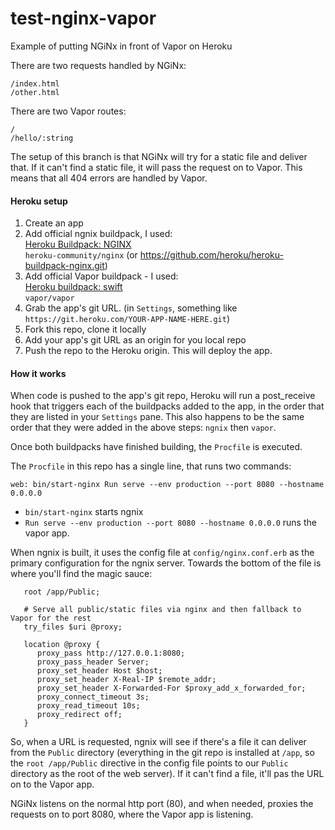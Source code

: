 # test-nginx-vapor
Example of putting NGiNx in front of Vapor on Heroku

There are two requests handled by NGiNx:

```
/index.html
/other.html
```

There are two Vapor routes:

```
/
/hello/:string
```

The setup of this branch is that NGiNx will try for a static file and deliver that.  If it can't find a static file, it will pass the request on to Vapor.  This means that all 404 errors are handled by Vapor.

#### Heroku setup

1. Create an app
2. Add official ngnix buildpack, I used:  
   [Heroku Buildpack: NGINX](https://elements.heroku.com/buildpacks/heroku/heroku-buildpack-nginx)  
   `heroku-community/nginx` (or https://github.com/heroku/heroku-buildpack-nginx.git)
3. Add official Vapor buildpack - I used:  
   [Heroku buildpack: swift](https://elements.heroku.com/buildpacks/vapor-community/heroku-buildpack)  
   `vapor/vapor`
4. Grab the app's git URL.  (in `Settings`, something like `https://git.heroku.com/YOUR-APP-NAME-HERE.git`)
5. Fork this repo, clone it locally
6. Add your app's git URL as an origin for you local repo
7. Push the repo to the Heroku origin.
   This will deploy the app.

#### How it works

When code is pushed to the app's git repo, Heroku will run a post_receive hook that triggers each of the buildpacks added to the app, in the order that they are listed in your `Settings` pane.  This also happens to be the same order that they were added in the above steps: `ngnix` then `vapor`.

Once both buildpacks have finished building, the `Procfile` is executed.

The `Procfile` in this repo has a single line, that runs two commands:
```
web: bin/start-nginx Run serve --env production --port 8080 --hostname 0.0.0.0
```

- `bin/start-nginx` starts ngnix
- `Run serve --env production --port 8080 --hostname 0.0.0.0` runs the vapor app.

When ngnix is built, it uses the config file at `config/nginx.conf.erb` as the primary configuration for the ngnix server.  Towards the bottom of the file is where you'll find the magic sauce:

```
   root /app/Public;
   
   # Serve all public/static files via nginx and then fallback to Vapor for the rest
   try_files $uri @proxy;
   
   location @proxy {
      proxy_pass http://127.0.0.1:8080;
      proxy_pass_header Server;
      proxy_set_header Host $host;
      proxy_set_header X-Real-IP $remote_addr;
      proxy_set_header X-Forwarded-For $proxy_add_x_forwarded_for;
      proxy_connect_timeout 3s;
      proxy_read_timeout 10s;
      proxy_redirect off;
   }
```

So, when a URL is requested, ngnix will see if there's a file it can deliver from the `Public` directory (everything in the git repo is installed at `/app`, so the `root /app/Public` directive in the config file points to our `Public` directory as the root of the web server).  If it can't find a file, it'll pas the URL on to the Vapor app.

NGiNx listens on the normal http port (80), and when needed, proxies the requests on to port 8080, where the Vapor app is listening.
